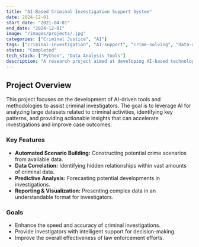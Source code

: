 ```yaml
---
title: "AI-Based Criminal Investigation Support System"
date: 2024-12-01
start_date: "2021-04-01"
end_date: "2024-12-01"
image: "/images/projects/.jpg"
categories: ["Criminal Justice", "AI"]
tags: ["criminal-investigation", "AI-support", "crime-solving", "data-analysis"]
status: "Completed"
tech_stack: ["Python", "Data Analysis Tools"]
description: "A research project aimed at developing AI-based technologies to support and enhance criminal investigations, improving efficiency and effectiveness."
---
```


## Project Overview

This project focuses on the development of AI-driven tools and methodologies to assist criminal investigators. The goal is to leverage AI for analyzing large datasets related to criminal activities, identifying key patterns, and providing actionable insights that can accelerate investigations and improve case outcomes.

### Key Features

* **Automated Scenario Building:** Constructing potential crime scenarios from available data.
* **Data Correlation:** Identifying hidden relationships within vast amounts of criminal data.
* **Predictive Analysis:** Forecasting potential developments in investigations.
* **Reporting & Visualization:** Presenting complex data in an understandable format for investigators.

### Goals

* Enhance the speed and accuracy of criminal investigations.
* Provide investigators with intelligent support for decision-making.
* Improve the overall effectiveness of law enforcement efforts.
